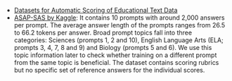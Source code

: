 - [Datasets for Automatic Scoring of Educational Text Data](https://ltl-ude.github.io/EduScoringDatasets/)
- [ASAP-SAS by Kaggle](https://www.kaggle.com/competitions/asap-sas): It contains 10 prompts with around 2,000 answers per prompt. The average answer length of the prompts ranges from 26.5 to 66.2 tokens per answer. Broad prompt topics fall into three categories: Sciences (prompts 1, 2 and 10), English Language Arts (ELA; prompts 3, 4, 7, 8 and 9) and Biology (prompts 5 and 6). We use this topic information later to check whether training on a different prompt from the same topic is beneficial. The dataset contains scoring rubrics but no specific set of reference answers for the individual scores.
